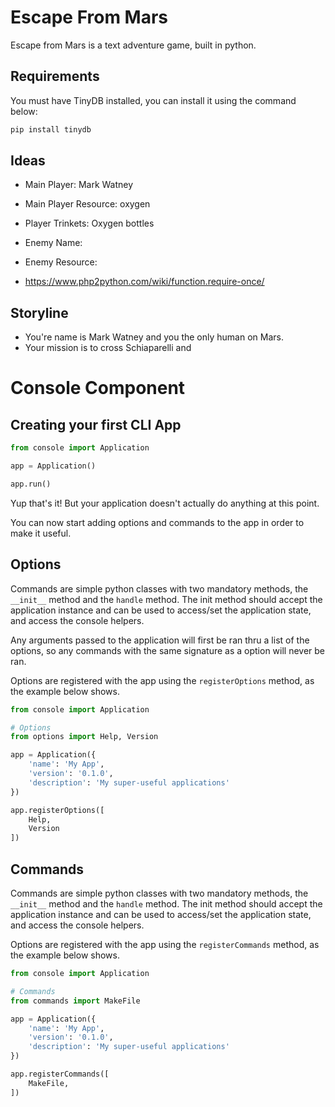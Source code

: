 # Escape From Mars

Escape from Mars is a text adventure game, built in python. 

## Requirements

You must have TinyDB installed, you can install it using the command below:

```bash
pip install tinydb
```

## Ideas

- Main Player: Mark Watney
- Main Player Resource: oxygen
- Player Trinkets: Oxygen bottles

- Enemy Name:
- Enemy Resource: 

- https://www.php2python.com/wiki/function.require-once/

## Storyline

- You're name is Mark Watney and you the only human on Mars. 
- Your mission is to cross Schiaparelli and 

# Console Component

## Creating your first CLI App

```python
from console import Application

app = Application()

app.run()
```

Yup that's it! But your application doesn't actually do anything at this point.

You can now start adding options and commands to the app in order to make it useful.

## Options

Commands are simple python classes with two mandatory methods, the `__init__` method and the `handle` method. The init method should accept the application instance and can be used to access/set the application state, and access the console helpers.

Any arguments passed to the application will first be ran thru a list of the options, so any commands with the same signature as a option will never be ran.

Options are registered with the app using the `registerOptions` method, as the example below shows.

```python
from console import Application

# Options
from options import Help, Version

app = Application({
    'name': 'My App',
    'version': '0.1.0',
    'description': 'My super-useful applications'
})

app.registerOptions([
    Help,
    Version
])
```

## Commands

Commands are simple python classes with two mandatory methods, the `__init__` method and the `handle` method. The init method should accept the application instance and can be used to access/set the application state, and access the console helpers.

Options are registered with the app using the `registerCommands` method, as the example below shows.

```python
from console import Application

# Commands
from commands import MakeFile

app = Application({
    'name': 'My App',
    'version': '0.1.0',
    'description': 'My super-useful applications'
})

app.registerCommands([
    MakeFile,
])
```